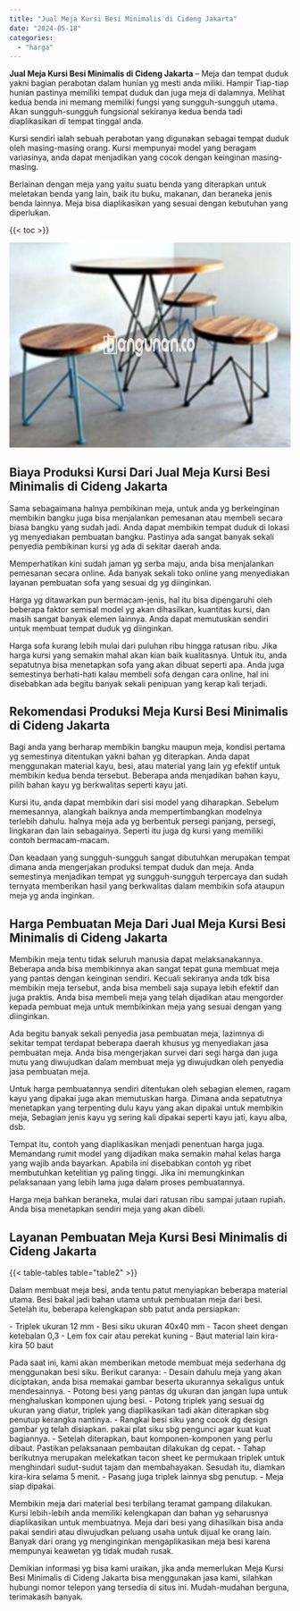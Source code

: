 ```yaml
---
title: "Jual Meja Kursi Besi Minimalis di Cideng Jakarta"
date: "2024-05-18"
categories: 
  - "harga"
---
```


**Jual Meja Kursi Besi Minimalis di Cideng Jakarta** – Meja dan tempat duduk yakni bagian perabotan dalam hunian yg mesti anda miliki. Hampir Tiap-tiap hunian pastinya memiliki tempat duduk dan juga meja di dalamnya. Melihat kedua benda ini memang memiliki fungsi yang sungguh-sungguh utama. Akan sungguh-sungguh fungsional sekiranya kedua benda tadi diaplikasikan di tempat tinggal anda.

Kursi sendiri ialah sebuah perabotan yang digunakan sebagai tempat duduk oleh masing-masing orang. Kursi mempunyai model yang beragam variasinya, anda dapat menjadikan yang cocok dengan keinginan masing-masing.

Berlainan dengan meja yang yaitu suatu benda yang diterapkan untuk meletakan benda yang lain, baik itu buku, makanan, dan beraneka jenis benda lainnya. Meja bisa diaplikasikan yang sesuai dengan kebutuhan yang diperlukan.

{{< toc >}}

![Jual Meja Kursi Besi Minimalis di Cideng Jakarta](/images/jual-meja-besi-murah16.png)

## Biaya Produksi Kursi Dari Jual Meja Kursi Besi Minimalis di Cideng Jakarta

Sama sebagaimana halnya pembikinan meja, untuk anda yg berkeinginan membikin bangku juga bisa menjalankan pemesanan atau membeli secara biasa bangku yang sudah jadi. Anda dapat membikin tempat duduk di lokasi yg menyediakan pembuatan bangku. Pastinya ada sangat banyak sekali penyedia pembikinan kursi yg ada di sekitar daerah anda.

Memperhatikan kini sudah jaman yg serba maju, anda bisa menjalankan pemesanan secara online. Ada banyak sekali toko online yang menyediakan layanan pembuatan sofa yang sesuai dg yg diinginkan.

Harga yg ditawarkan pun bermacam-jenis, hal itu bisa dipengaruhi oleh beberapa faktor semisal model yg akan dihasilkan, kuantitas kursi, dan masih sangat banyak elemen lainnya. Anda dapat memutuskan sendiri untuk membuat tempat duduk yg diinginkan.

Harga sofa kurang lebih mulai dari puluhan ribu hingga ratusan ribu. Jika harga kursi yang semakin mahal akan kian baik kualitasnya. Untuk itu, anda sepatutnya bisa menetapkan sofa yang akan dibuat seperti apa. Anda juga semestinya berhati-hati kalau membeli sofa dengan cara online, hal ini disebabkan ada begitu banyak sekali penipuan yang kerap kali terjadi.

## Rekomendasi Produksi Meja Kursi Besi Minimalis di Cideng Jakarta

Bagi anda yang berharap membikin bangku maupun meja, kondisi pertama yg semestinya ditentukan yakni bahan yg diterapkan. Anda dapat menggunakan material kayu, besi, atau material yang lain yg efektif untuk membikin kedua benda tersebut. Beberapa anda menjadikan bahan kayu, pilih bahan kayu yg berkwalitas seperti kayu jati.

Kursi itu, anda dapat membikin dari sisi model yang diharapkan. Sebelum memesannya, alangkah baiknya anda mempertimbangkan modelnya terlebih dahulu. halnya meja ada yg berbentuk persegi panjang, persegi, lingkaran dan lain sebagainya. Seperti itu juga dg kursi yang memiliki contoh bermacam-macam.

Dan keadaan yang sungguh-sungguh sangat dibutuhkan merupakan tempat dimana anda mengerjakan produksi tempat duduk dan meja. Anda semestinya menjadikan tempat yg sungguh-sungguh terpercaya dan sudah ternyata memberikan hasil yang berkwalitas dalam membikin sofa ataupun meja yg anda inginkan.

## Harga Pembuatan Meja Dari Jual Meja Kursi Besi Minimalis di Cideng Jakarta

Membikin meja tentu tidak seluruh manusia dapat melaksanakannya. Beberapa anda bisa membikinnya akan sangat tepat guna membuat meja yang pantas dengan keinginan sendiri. Kecuali sekiranya anda tdk bisa membikin meja tersebut, anda bisa membeli saja supaya lebih efektif dan juga praktis. Anda bisa membeli meja yang telah dijadikan atau mengorder kepada pembuat meja untuk membikinkan meja yang sesuai dengan yang diinginkan.

Ada begitu banyak sekali penyedia jasa pembuatan meja, lazimnya di sekitar tempat terdapat beberapa daerah khusus yg menyediakan jasa pembuatan meja. Anda bisa mengerjakan survei dari segi harga dan juga mutu yang diwujudkan dalam membuat meja yg diwujudkan oleh penyedia jasa pembuatan meja.

Untuk harga pembuatannya sendiri ditentukan oleh sebagian elemen, ragam kayu yang dipakai juga akan memutuskan harga. Dimana anda sepatutnya menetapkan yang terpenting dulu kayu yang akan dipakai untuk membikin meja, Sebagian jenis kayu yg sering kali dipakai seperti kayu jati, kayu alba, dsb.

Tempat itu, contoh yang diaplikasikan menjadi penentuan harga juga. Memandang rumit model yang dijadikan maka semakin mahal kelas harga yang wajib anda bayarkan. Apabila ini disebabkan contoh yg ribet membutuhkan ketelitian yg paling tinggi. Jika ini memungkinkan pelaksanaan yang lebih lama juga dalam proses pembuatannya.

Harga meja bahkan beraneka, mulai dari ratusan ribu sampai jutaan rupiah. Anda bisa menetapkan sendiri meja yang akan dibeli.

## Layanan Pembuatan Meja Kursi Besi Minimalis di Cideng Jakarta

{{< table-tables table="table2" >}}

Dalam membuat meja besi, anda tentu patut menyiapkan beberapa material utama. Besi bakal jadi bahan utama untuk pembuatan meja dari besi. Setelah itu, beberapa kelengkapan sbb patut anda persiapkan:

\- Triplek ukuran 12 mm - Besi siku ukuran 40x40 mm - Tacon sheet dengan ketebalan 0,3 - Lem fox cair atau perekat kuning - Baut material lain kira-kira 50 baut

Pada saat ini, kami akan memberikan metode membuat meja sederhana dg menggunakan besi siku. Berikut caranya: - Desain dahulu meja yang akan diciptakan, anda bisa memakai gambar beserta ukurannya sekaligus untuk mendesainnya. - Potong besi yang pantas dg ukuran dan jangan lupa untuk menghaluskan komponen ujung besi. - Potong triplek yang sesuai dg ukuran yang diatur, triplek yang diaplikasikan tadi akan diterapkan sbg penutup kerangka nantinya. - Rangkai besi siku yang cocok dg design gambar yg telah disiapkan. pakai plat siku sbg pengunci agar kuat kuat bagiannya. - Setelah diterapkan, baut komponen-komponen yang perlu dibaut. Pastikan pelaksanaan pembautan dilakukan dg cepat. - Tahap berikutnya merupakan melekatkan tacon sheet ke permukaan triplek untuk menghindari sudut-sudut tajam dan membahayakan. Sesudah itu, diamkan kira-kira selama 5 menit. - Pasang juga triplek lainnya sbg penutup. - Meja siap dipakai.

Membikin meja dari material besi terbilang teramat gampang dilakukan. Kursi lebih-lebih anda memiliki kelengkapan dan bahan yg seharusnya diaplikasikan untuk membuatnya. Meja dari besi yang dihasilkan bisa anda pakai sendiri atau diwujudkan peluang usaha untuk dijual ke orang lain. Banyak dari orang yg menginginkan mengaplikasikan meja besi karena mempunyai keawetan yg tidak mudah rusak.

Demikian informasi yg bisa kami uraikan, jika anda memerlukan Meja Kursi Besi Minimalis di Cideng Jakarta bisa menggunakan jasa kami, silahkan hubungi nomor telepon yang tersedia di situs ini. Mudah-mudahan berguna, terimakasih banyak.
